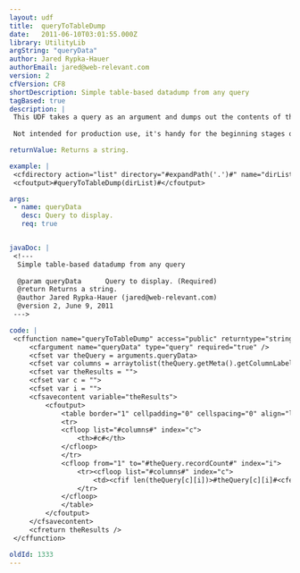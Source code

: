 ```yaml
---
layout: udf
title:  queryToTableDump
date:   2011-06-10T03:01:55.000Z
library: UtilityLib
argString: "queryData"
author: Jared Rypka-Hauer
authorEmail: jared@web-relevant.com
version: 2
cfVersion: CF8
shortDescription: Simple table-based datadump from any query
tagBased: true
description: |
 This UDF takes a query as an argument and dumps out the contents of the query in a table, columns in TH tags and data in TD tags, for the simple purpose of examining the data in a page.
 
 Not intended for production use, it's handy for the beginning stages of laying out a page based on someone else's query or dumping the contents of a cfdirectory or cfpop call in situations where significant formatting is not necessary.

returnValue: Returns a string.

example: |
 <cfdirectory action="list" directory="#expandPath('.')#" name="dirList" />
 <cfoutput>#queryToTableDump(dirList)#</cfoutput>

args:
 - name: queryData
   desc: Query to display.
   req: true


javaDoc: |
 <!---
  Simple table-based datadump from any query
  
  @param queryData      Query to display. (Required)
  @return Returns a string. 
  @author Jared Rypka-Hauer (jared@web-relevant.com) 
  @version 2, June 9, 2011 
 --->

code: |
 <cffunction name="queryToTableDump" access="public" returntype="string" output="false">
     <cfargument name="queryData" type="query" required="true" />
     <cfset var theQuery = arguments.queryData>
     <cfset var columns = arraytolist(theQuery.getMeta().getColumnLabels())>
     <cfset var theResults = "">
     <cfset var c = "">
     <cfset var i = "">
     <cfsavecontent variable="theResults">
         <cfoutput>
             <table border="1" cellpadding="0" cellspacing="0" align="left">
             <tr>
             <cfloop list="#columns#" index="c">
                 <th>#c#</th>
             </cfloop>
             </tr>
             <cfloop from="1" to="#theQuery.recordCount#" index="i">
                 <tr><cfloop list="#columns#" index="c">
                     <td><cfif len(theQuery[c][i])>#theQuery[c][i]#<cfelse> </cfif></td></cfloop>
                 </tr>
             </cfloop>
             </table>
         </cfoutput>
     </cfsavecontent>
     <cfreturn theResults />
 </cffunction>

oldId: 1333
---
```


